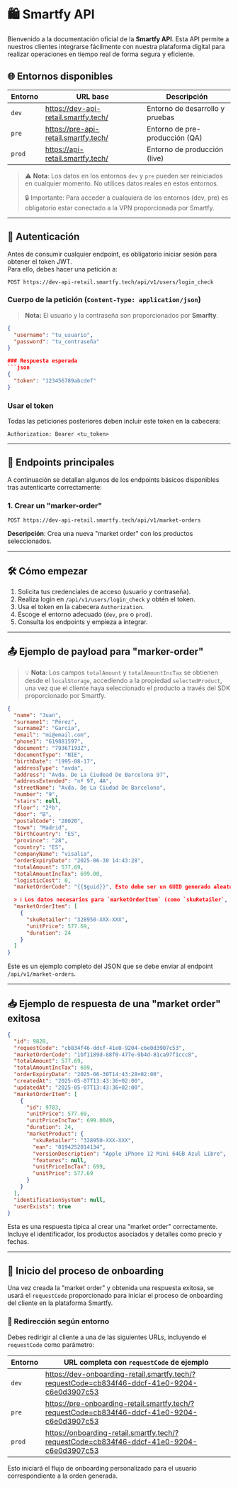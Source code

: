 # 🛍️ Smartfy API

Bienvenido a la documentación oficial de la **Smartfy API**. Esta API permite a nuestros clientes integrarse fácilmente con nuestra plataforma digital para realizar operaciones en tiempo real de forma segura y eficiente.

## 🌐 Entornos disponibles

| Entorno     | URL base                                       | Descripción                         |
|-------------|------------------------------------------------|-------------------------------------|
| `dev`       | https://dev-api-retail.smartfy.tech/           | Entorno de desarrollo y pruebas     |
| `pre`       | https://pre-api-retail.smartfy.tech/           | Entorno de pre-producción (QA)      |
| `prod`      | https://api-retail.smartfy.tech/               | Entorno de producción (live)        |

> ⚠️ **Nota**: Los datos en los entornos `dev` y `pre` pueden ser reiniciados en cualquier momento. No utilices datos reales en estos entornos.
> 
> 🔒 Importante: Para acceder a cualquiera de los entornos (dev, pre) es obligatorio estar conectado a la VPN proporcionada por Smartfy.

---

## 🔐 Autenticación

Antes de consumir cualquier endpoint, es obligatorio iniciar sesión para obtener el token JWT.  
Para ello, debes hacer una petición a:

```http
POST https://dev-api-retail.smartfy.tech/api/v1/users/login_check
```

### Cuerpo de la petición (`Content-Type: application/json`)
> **Nota:** El usuario y la contraseña son proporcionados por **Smarfty**.

```json
{
  "username": "tu_usuario",
  "password": "tu_contraseña"
}

### Respuesta esperada
```json
{
  "token": "123456789abcdef"
}
```

### Usar el token
Todas las peticiones posteriores deben incluir este token en la cabecera:

```http
Authorization: Bearer <tu_token>
```

---

## 📌 Endpoints principales

A continuación se detallan algunos de los endpoints básicos disponibles tras autenticarte correctamente:

### 1. Crear un "marker-order"

```http
POST https://dev-api-retail.smartfy.tech/api/v1/market-orders
```

**Descripción**: Crea una nueva "market order" con los productos seleccionados.

---

## 🛠️ Cómo empezar

1. Solicita tus credenciales de acceso (usuario y contraseña).
2. Realiza login en `/api/v1/users/login_check` y obtén el token.
3. Usa el token en la cabecera `Authorization`.
4. Escoge el entorno adecuado (`dev`, `pre` o `prod`).
5. Consulta los endpoints y empieza a integrar.

---

## 📤 Ejemplo de payload para "marker-order"

> 💡 **Nota**: Los campos `totalAmount` y `totalAmountIncTax` se obtienen desde el `localStorage`, accediendo a la propiedad `selectedProduct`, una vez que el cliente haya seleccionado el producto a través del SDK proporcionado por Smartfy.

```json
{
  "name": "Juan",
  "surname1": "Pérez",
  "surname2": "García",
  "email": "mi@email.com",
  "phone1": "619881597",    
  "document": "79367193Z", 
  "documentType": "NIE",
  "birthDate": "1995-08-17",
  "addressType": "avda",
  "address": "Avda. De La Ciudead De Barcelona 97",
  "addressExtended": "nº 97, 4A",
  "streetName": "Avda. De La Ciudad De Barcelona",
  "number": "9",
  "stairs": null,
  "floor": "2ºb",
  "door": "B",
  "postalCode": "28020",
  "town": "Madrid",
  "birthCountry": "ES",
  "province": "28",
  "country": "ES",
  "companyName": "visalia",
  "orderExpiryDate": "2025-06-30 14:43:28",
  "totalAmount": 577.69,
  "totalAmountIncTax": 699.00,
  "logisticCost": 0,
  "marketOrderCode": "{{$guid}}", Esto debe ser un GUID generado aleatoriamente.

  > ℹ️ Los datos necesarios para `marketOrderItem` (como `skuRetailer`, `unitPrice`, `duration`) se obtienen a través del SDK proporcionado por Smartfy.
  "marketOrderItem": [
    {
      "skuRetailer": "328950-XXX-XXX",
      "unitPrice": 577.69,
      "duration": 24
    }
  ]
}
```

Este es un ejemplo completo del JSON que se debe enviar al endpoint `/api/v1/market-orders`.

---

## 📥 Ejemplo de respuesta de una "market order" exitosa

```json
{
  "id": 9828,
  "requestCode": "cb834f46-ddcf-41e0-9204-c6e0d3907c53",
  "marketOrderCode": "1bf1189d-88f0-477e-9b4d-81ca97f1ccc8",
  "totalAmount": 577.69,
  "totalAmountIncTax": 699,
  "orderExpiryDate": "2025-06-30T14:43:28+02:00",
  "createdAt": "2025-05-07T13:43:36+02:00",
  "updatedAt": "2025-05-07T13:43:36+02:00",
  "marketOrderItem": [
    {
      "id": 9783,
      "unitPrice": 577.69,
      "unitPriceIncTax": 699.0049,
      "duration": 24,
      "marketProduct": {
        "skuRetailer": "328950-XXX-XXX",
        "ean": "0194252014134",
        "versionDescription": "Apple iPhone 12 Mini 64GB Azul Libre",
        "features": null,
        "unitPriceIncTax": 699,
        "unitPrice": 577.69
      }
    }
  ],
  "identificationSystem": null,
  "userExists": true
}
```

Esta es una respuesta típica al crear una "market order" correctamente. Incluye el identificador, los productos asociados y detalles como precio y fechas.

---

## 🚀 Inicio del proceso de onboarding

Una vez creada la "market order" y obtenida una respuesta exitosa, se usará el `requestCode` proporcionado para iniciar el proceso de onboarding del cliente en la plataforma Smartfy.

### 🔗 Redirección según entorno

Debes redirigir al cliente a una de las siguientes URLs, incluyendo el `requestCode` como parámetro:

| Entorno     | URL completa con `requestCode` de ejemplo |
|-------------|-------------------------------------------|
| `dev`       | https://dev-onboarding-retail.smartfy.tech/?requestCode=cb834f46-ddcf-41e0-9204-c6e0d3907c53 |
| `pre`       | https://pre-onboarding-retail.smartfy.tech/?requestCode=cb834f46-ddcf-41e0-9204-c6e0d3907c53 |
| `prod`      | https://onboarding-retail.smartfy.tech/?requestCode=cb834f46-ddcf-41e0-9204-c6e0d3907c53 |

Esto iniciará el flujo de onboarding personalizado para el usuario correspondiente a la orden generada.
